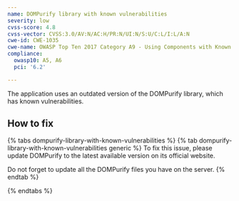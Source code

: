 ```yaml
---
name: DOMPurify library with known vulnerabilities
severity: low
cvss-score: 4.8
cvss-vector: CVSS:3.0/AV:N/AC:H/PR:N/UI:N/S:U/C:L/I:L/A:N
cwe-id: CWE-1035
cwe-name: OWASP Top Ten 2017 Category A9 - Using Components with Known Vulnerabilities
compliance:
  owasp10: A5, A6
  pci: '6.2'

---            
```


The application uses an outdated version of the DOMPurify library, which has known vulnerabilities.

## How to fix

{% tabs dompurify-library-with-known-vulnerabilities %}
{% tab dompurify-library-with-known-vulnerabilities generic %}
To fix this issue, please update DOMPurify to the latest available version on its official website.

Do not forget to update all the DOMPurify files you have on the server.
{% endtab %}

{% endtabs %}
